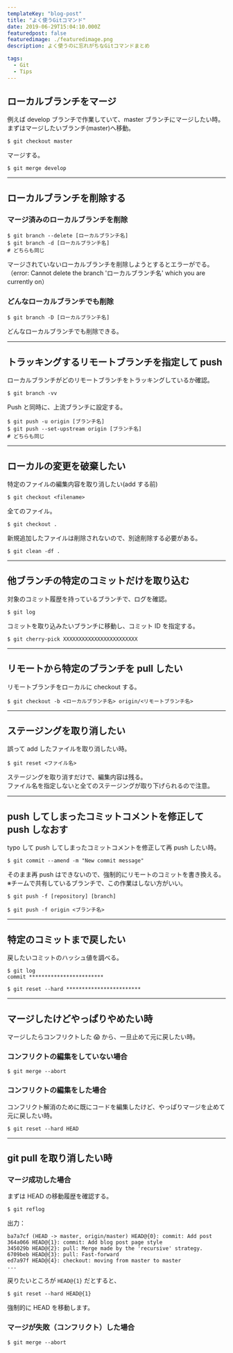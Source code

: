 ```yaml
---
templateKey: "blog-post"
title: "よく使うGitコマンド"
date: 2019-06-29T15:04:10.000Z
featuredpost: false
featuredimage: ./featuredimage.png
description: よく使うのに忘れがちなGitコマンドまとめ

tags:
  - Git
  - Tips
---
```


## ローカルブランチをマージ

例えば develop ブランチで作業していて、master ブランチにマージしたい時。  
まずはマージしたいブランチ(master)へ移動。

```
$ git checkout master
```

マージする。

```
$ git merge develop
```

---

## ローカルブランチを削除する

### マージ済みのローカルブランチを削除

```
$ git branch --delete [ローカルブランチ名]
$ git branch -d [ローカルブランチ名]
# どちらも同じ
```

マージされていないローカルブランチを削除しようとするとエラーがでる。  
（error: Cannot delete the branch 'ローカルブランチ名' which you are currently on）

### どんなローカルブランチでも削除

```
$ git branch -D [ローカルブランチ名]
```

どんなローカルブランチでも削除できる。

---

## トラッキングするリモートブランチを指定して push

ローカルブランチがどのリモートブランチをトラッキングしているか確認。

```
$ git branch -vv
```

Push と同時に、上流ブランチに設定する。

```
$ git push -u origin [ブランチ名]
$ git push --set-upstream origin [ブランチ名]
# どちらも同じ
```

---

## ローカルの変更を破棄したい

特定のファイルの編集内容を取り消したい(add する前)

```
$ git checkout <filename>
```

全てのファイル。

```
$ git checkout .
```

新規追加したファイルは削除されないので、別途削除する必要がある。

```
$ git clean -df .
```

---

## 他ブランチの特定のコミットだけを取り込む

対象のコミット履歴を持っているブランチで、ログを確認。

```
$ git log
```

コミットを取り込みたいブランチに移動し、コミット ID を指定する。

```
$ git cherry-pick XXXXXXXXXXXXXXXXXXXXXXXX
```

---

## リモートから特定のブランチを pull したい

リモートブランチをローカルに checkout する。

```
$ git checkout -b <ローカルブランチ名> origin/<リモートブランチ名>
```

---

## ステージングを取り消したい

誤って add したファイルを取り消したい時。

```
$ git reset <ファイル名>
```

ステージングを取り消すだけで、編集内容は残る。  
ファイル名を指定しないと全てのステージングが取り下げられるので注意。

---

## push してしまったコミットコメントを修正して push しなおす

typo して push してしまったコミットコメントを修正して再 push したい時。

```
$ git commit --amend -m "New commit message"
```

そのまま再 push はできないので、強制的にリモートのコミットを書き換える。  
※チームで共有しているブランチで、この作業はしない方がいい。

```
$ git push -f [repository] [branch]
```

```
$ git push -f origin <ブランチ名>
```

---

## 特定のコミットまで戻したい

戻したいコミットのハッシュ値を調べる。

```
$ git log
commit ************************
```

```
$ git reset --hard ************************
```

---

## マージしたけどやっぱりやめたい時

マージしたらコンフリクトした 😱 から、一旦止めて元に戻したい時。

### コンフリクトの編集をしていない場合

```
$ git merge --abort
```

### コンフリクトの編集をした場合

コンフリクト解消のために既にコードを編集したけど、やっぱりマージを止めて元に戻したい時。

```
$ git reset --hard HEAD
```

---

## git pull を取り消したい時

### マージ成功した場合

まずは HEAD の移動履歴を確認する。

```
$ git reflog
```

出力：

```
ba7a7cf (HEAD -> master, origin/master) HEAD@{0}: commit: Add post
364a066 HEAD@{1}: commit: Add blog post page style
345029b HEAD@{2}: pull: Merge made by the 'recursive' strategy.
6709beb HEAD@{3}: pull: Fast-forward
ed7a97f HEAD@{4}: checkout: moving from master to master
...
```

戻りたいところが `HEAD@{1}` だとすると、

```
$ git reset --hard HEAD@{1}
```

強制的に HEAD を移動します。

### マージが失敗（コンフリクト）した場合

```
$ git merge --abort
```
